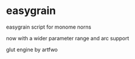# easygrain
easygrain script for monome norns

now with a wider parameter range and arc support

glut engine by artfwo

